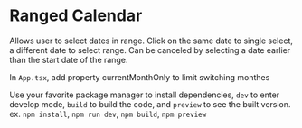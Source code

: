 # Ranged Calendar

Allows user to select dates in range. Click on the same date to single select, a different date to select range. Can be canceled by selecting a date earlier than the start date of the range.

In `App.tsx`, add property currentMonthOnly to limit switching monthes

Use your favorite package manager to install dependencies, `dev` to enter develop mode, `build` to build the code, and `preview` to see the built version.
ex. `npm install`, `npm run dev`, `npm build`, `npm preview`
